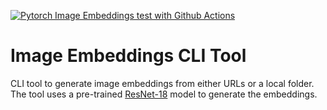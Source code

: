 [![Pytorch Image Embeddings test with Github Actions](https://github.com/omartinez182/Image-Embeddings-CLI-Tool/actions/workflows/main.yml/badge.svg?branch=main)](https://github.com/omartinez182/Image-Embeddings-CLI-Tool/actions/workflows/main.yml)

# Image Embeddings CLI Tool

CLI tool to generate image embeddings from either URLs or a local folder. The tool uses a pre-trained [ResNet-18](https://pytorch.org/hub/pytorch_vision_resnet/) model to generate the embeddings. 
